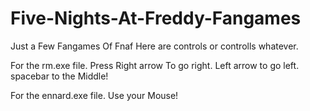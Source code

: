 # Five-Nights-At-Freddy-Fangames
Just a Few Fangames Of Fnaf
Here are controls or controlls whatever.

For the rm.exe file. Press Right arrow To go right. Left arrow to go left. spacebar to the Middle!

For the ennard.exe file. Use your Mouse!
